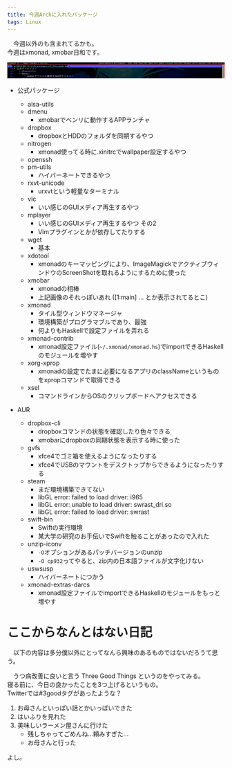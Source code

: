 ```yaml
---
title: 今週Archに入れたパッケージ
tags: Linux
---
```

　今週以外のも含まれてるかも。  
今週はxmonad, xmobar日和です。

![](./2016-09-12-arch_packages_of_this_week/xmobar-preview.png)


+ 公式パッケージ
    - alsa-utils
    - dmenu
        - xmobarでベンリに動作するAPPランチャ
    - dropbox
        - dropboxとHDDのフォルダを同期するやつ
    - nitrogen
        - xmonad使ってる時に.xinitrcでwallpaper設定するやつ
    - openssh
    - pm-utils
        - ハイバーネートできるやつ
    - rxvt-unicode
        - urxvtという軽量なターミナル
    - vlc
        - いい感じのGUIメディア再生するやつ
    - mplayer
        - いい感じのGUIメディア再生するやつ その2
        - Vimプラグインとかが依存してたりする
    - wget
        - 基本
    - xdotool
        - xmonadのキーマッピングにより、ImageMagickでアクティブウィンドウのScreenShotを取れるようにするために使った
    - xmobar
        - xmonadの相棒
        - 上記画像のそれっぽいあれ ([1:main] ... とか表示されてるとこ)
    - xmonad
        - タイル型ウィンドウマネージャ
        - 環境構築がプログラマブルであり、最強
        - 何よりもHaskellで設定ファイルを弄れる
    - xmonad-contrib
        - xmonad設定ファイル(`~/.xmonad/xmonad.hs`)でimportできるHaskellのモジュールを増やす
    - xorg-xprop
        - xmonadの設定でたまに必要になるアプリのclassNameというものをxpropコマンドで取得できる
    - xsel
        - コマンドラインからOSのクリップボードへアクセスできる

+ AUR
    - dropbox-cli
        - dropboxコマンドの状態を確認したり色々できる
        - xmobarにdropboxの同期状態を表示する時に使った
    - gvfs
        - xfce4でゴミ箱を使えるようになったりする
        - xfce4でUSBのマウントをデスクトップからできるようになったりする
    - steam
        - まだ環境構築できてない
        - libGL error: failed to load driver: i965
        - libGL error: unable to load driver: swrast_dri.so
        - libGL error: failed to load driver: swrast
    - swift-bin
        - Swiftの実行環境
        - 某大学の研究のお手伝いでSwiftを触ることがあったので入れた
    - unzip-iconv
        - `-O`オプションがあるパッチバージョンのunzip
        - `-O cp932`ってやると、zip内の日本語ファイルが文字化けない
    - uswsusp
        - ハイバーネートにつかう
    - xmonad-extras-darcs
        - xmonad設定ファイルでimportできるHaskellのモジュールをもっと増やす


# ここからなんとはない日記
　以下の内容は多分僕以外にとってなんら興味のあるものではないだろうて思う。

　うつ病改善に良いと言う Three Good Things というのをやってみる。  
寝る前に、今日の良かったことを3つ上げるというもの。  
Twitterでは#3goodタグがあったような？

1. お母さんといっぱい話とかいっぱいできた
2. はいふりを見れた
3. 美味しいラーメン屋さんに行けた
    - 残しちゃってごめんね…頼みすぎた…
    - お母さんと行った

よし。

